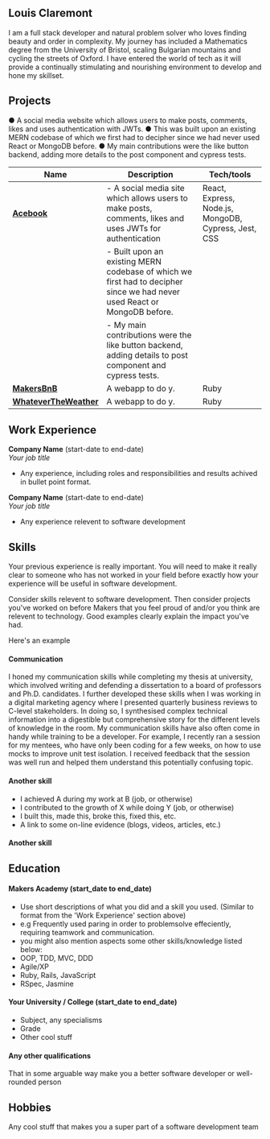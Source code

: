 ## Louis Claremont

I am a full stack developer and natural problem solver who loves finding beauty and order in complexity. My journey has included a Mathematics degree from the University of Bristol, scaling Bulgarian mountains and cycling the streets of Oxford. I have entered the world of tech as it will provide a continually stimulating and nourishing environment to develop and hone my skillset.

## Projects
[**Acebook**]: https://github.com/lplclaremont/trelloship_of_the_string
[**MakersBnB**]: https://github.com/lplclaremont/makersbnb
[**WhateverTheWeather**]: https://github.com/lplclaremont/ep3-raining-mern

● A social media website which allows users to make posts, comments, likes and uses authentication with JWTs.
● This was built upon an existing MERN codebase of which we first had to decipher since we had never used React or MongoDB before.
● My main contributions were the like button backend, adding more details to the post component and cypress tests.

| Name                         | Description                                                                                                       | Tech/tools                 |
| ---------------------------- | --------------------------------------------------------------------------------------------------              | -------------------------- |
| [**Acebook**]                | - A social media site which allows users to make posts, comments, likes and uses JWTs for authentication<br>  | React, Express, Node.js, MongoDB, Cypress, Jest, CSS |
|                              |   - Built upon an existing MERN codebase of which we first had to decipher since we had never used React or MongoDB before.<br> |                            |
|                              |   - My main contributions were the like button backend, adding details to post component and cypress tests.      |                            |
| [**MakersBnB**]              | A webapp to do y.                                                                                                 | Ruby                       |
| [**WhateverTheWeather**]     | A webapp to do y.                                                                                                 | Ruby                       |


## Work Experience

**Company Name** (start-date to end-date)  
_Your job title_

- Any experience, including roles and responsibilities and results achived in bullet point format.

**Company Name** (start-date to end-date)  
_Your job title_

- Any experience relevent to software development

## Skills

Your previous experience is really important. You will need to make it really clear to someone who has not worked in your field before exactly how your experience will be useful in software development.

Consider skills relevent to software development. Then consider projects you've worked on before Makers that you feel proud of and/or you think are relevent to technology. Good examples clearly explain the impact you've had. 


Here's an example

#### Communication
I honed my communication skills while completing my thesis at university, which involved writing and defending a dissertation to a board of professors and Ph.D. candidates. I further developed these skills when I was working in a digital marketing agency where I presented quarterly business reviews to C-level stakeholders. In doing so, I synthesised complex technical information into a digestible but comprehensive story for the different levels of knowledge in the room. My communication skills have also often come in handy while training to be a developer. For example, I recently ran a session for my mentees, who have only been coding for a few weeks, on how to use mocks to improve unit test isolation. I received feedback that the session was well run and helped them understand this potentially confusing topic.

#### Another skill

- I achieved A during my work at B (job, or otherwise)
- I contributed to the growth of X while doing Y (job, or otherwise)
- I built this, made this, broke this, fixed this, etc.
- A link to some on-line evidence (blogs, videos, articles, etc.)

#### Another skill


## Education

#### Makers Academy (start_date to end_date)
- Use short descriptions of what you did and a skill you used. (Similar to format from the 'Work Experience' section above)
- e.g Frequently used paring in order to problemsolve effeciently, requiring teamwork and communication.
- you might also mention aspects some other skills/knowledge listed below: 
- OOP, TDD, MVC, DDD
- Agile/XP
- Ruby, Rails, JavaScript
- RSpec, Jasmine

#### Your University / College (start_date to end_date)

- Subject, any specialisms
- Grade
- Other cool stuff

#### Any other qualifications

That in some arguable way make you a better software developer or well-rounded person

## Hobbies

Any cool stuff that makes you a super part of a software development team
